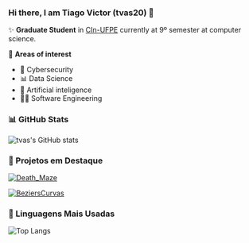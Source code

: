 ### Hi there, I am Tiago Victor (tvas20) 👋

✨ **Graduate Student** in [CIn-UFPE](https://portal.cin.ufpe.br/) currently at 9º semester at computer science.

🔎 **Areas of interest**
- 🔐 Cybersecurity
- 📊 Data Science
- 🤖 Artificial inteligence
- 👨‍💻 Software Engineering

### 📊 GitHub Stats

![tvas's GitHub stats](https://github-readme-stats.vercel.app/api?username=tvas20&show_icons=true&theme=dracula)

### 📌 Projetos em Destaque

[![Death_Maze](https://github-readme-stats.vercel.app/api/pin/?username=tvas20&repo=death_maze)](https://github.com/tvas20/death_maze)

[![BeziersCurvas](https://github-readme-stats.vercel.app/api/pin/?username=tvas20&repo=BeziersCurvas)](https://github.com/tvas20/BeziersCurvas)
### 🚀 Linguagens Mais Usadas

![Top Langs](https://github-readme-stats.vercel.app/api/top-langs/?username=tvas20&layout=compact)
